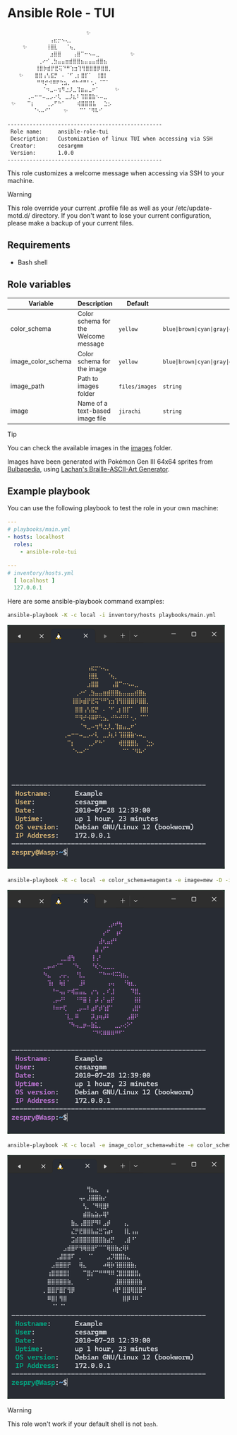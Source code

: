 # Ansible Role - TUI

```text
                         ✨
⠀⠀⠀⠀⠀⠀⠀⠀⠀⠀⠀⢠⣖⡒⠢⢄⡀⠀⠀⠀⠀⠀⠀⠀⠀⠀⠀⠀⠀⠀⠀⠀
⠀⠀⠀⠀✨⠀⠀⠀⠀⠀⢸⣿⣇⠀⠀⠈⢦⡀⠀⠀⠀⠀⠀⠀⠀⠀⠀⠀⠀⠀⠀
⠀⠀⠀⠀⠀⠀⠀⠀⠀⠀⠀⣰⣿⣿⠀⠀⠀⢠⣿⠉⠒⠢⠤⣀⠀⠀⠀⠀⠀⠀⠀⠀✨
⠀⠀⠀⠀⠀⠀⠀⠀⢀⠔⠊⢀⣳⣤⣤⣶⣾⣿⣿⣦⣤⣤⣤⣾⣿⣦⠀⠀⠀⠀⠀⠀
⠀⠀⠀    ⠀⢸⣿⡷⣾⡟⣟⢭⠙⠛⢱⣲⢹⢻⣿⣿⣿⡿⣿⣿⡀⠀⠀⠀⠀⠀
⠀⠀⠀✨⠀⠀⠀⣿⣿⢠⢣⣯⡛⠀⠄⠈⠋⢀⡆⣿⡏⠁⠀⢸⣿⡇⠀⠀⠀⠀⠀
⠀⠀⠀  ⠀⠀⠀⠛⠻⡚⠺⠿⠟⢓⣢⡀⠚⠓⠚⠛⠃⢂⠄⠈⠉⠁⠀⠀⠀⠀⠀
⠀⠀⠀⠀⠀⠀⠀⠀⠀⠈⠲⣀⠤⢲⠻⣐⡸⣀⢹⣶⣤⣀⠖⠁⠀⠀⠀⠀✨⠀⠀⠀⠀
⠀⠀⠀⠀⠀⢀⠤⠒⠒⠤⣀⡠⠔⢇⠀⣀⡸⣆⠇⢹⣿⣿⣷⠢⠤⣀⠀⠀⠀⠀⠀⠀
⠀✨⠀⠀⠀⠉⡆⠀⠀⠀⢀⡠⠋⠓⠁⠀⠀⠀⢾⣿⣿⣿⣧⠀⠀⣑⡢⠀⠀⠀⠀
⠀  ⠀⠀⠀⠀⠈⠢⠤⠊⠁⠀⠀⠀✨⠀⠀⠀⠉⠁⠈⠻⠧⠊⠀⠀⠀⠀⠀⠀

-------------------------------------------------
 Role name:     ansible-role-tui
 Description:   Customization of linux TUI when accessing via SSH
 Creator:       cesargmm
 Version:       1.0.0
-------------------------------------------------
```

This role customizes a welcome message when accessing via SSH to your machine.

> [!WARNING]
> This role override your current .profile file as well as your /etc/update-motd.d/ directory. If you don't want to lose
> your current configuration, please
> make a backup of your current files.

## Requirements

* Bash shell

## Role variables

| Variable           | Description                          | Default        | Value                                                                                                    |
|--------------------|--------------------------------------|----------------|----------------------------------------------------------------------------------------------------------|
| color_schema       | Color schema for the Welcome message | `yellow`       | <code>blue&#124;brown&#124;cyan&#124;gray&#124;green&#124;magenta&#124;red&#124;white&#124;yellow</code> |
| image_color_schema | Color schema for the image           | `yellow`       | <code>blue&#124;brown&#124;cyan&#124;gray&#124;green&#124;magenta&#124;red&#124;white&#124;yellow</code> |
| image_path         | Path to images folder                | `files/images` | `string`                                                                                                 |
| image              | Name of a text-based image file      | `jirachi`      | `string`                                                                                                 |

> [!TIP]
> You can check the available images in the [images](https://github.com/cesargmm/ansible-role-tui/tree/main/files/images) folder.
> 
> Images have been generated with Pokémon Gen III 64x64 sprites from [Bulbapedia](https://archives.bulbagarden.net/wiki/Category:Ruby_and_Sapphire_sprites), using [Lachan's Braille-ASCII-Art Generator](https://lachlanarthur.github.io/Braille-ASCII-Art/).

## Example playbook

You can use the following playbook to test the role in your own machine:

```yaml
---
# playbooks/main.yml
- hosts: localhost
  roles:
    - ansible-role-tui
```

```yaml
---
# inventory/hosts.yml
  [ localhost ]
  127.0.0.1
```

Here are some ansible-playbook command examples:

```bash
ansible-playbook -K -c local -i inventory/hosts playbooks/main.yml
```

![img](_Attachments/example-jirachi.png)

```bash
ansible-playbook -K -c local -e color_schema=magenta -e image=mew -D -i inventory/hosts playbooks/main.yml
```

![img](_Attachments/example-mew.png)

```bash
ansible-playbook -K -c local -e image_color_schema=white -e color_schema=cyan -e image=lugia -D -i inventory/hosts playbooks/main.yml
```

![img](_Attachments/example-lugia.png)

> [!WARNING]
> This role won't work if your default shell is not `bash`.